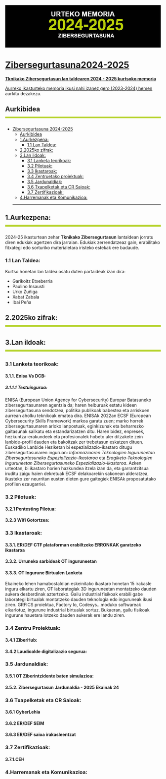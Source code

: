<img align="center" src="img/kabezera2025.jpg">
<p align="right"> <a href="https://github.com/Tknika/Zibersegurtasuna2024-2025/blob/main/README.md"</a></p>

  # Zibersegurtasuna2024-2025
**Tknikako Zibersegurtasun lan taldearen 2024 - 2025 kurtsoko memoria** 

Aurreko ikasturteko memoria ikusi nahi izanez gero (2023-2024) [hemen](https://github.com/Tknika/Zibersegurtasuna2023-2024) aurkitu dezakezu.
## Aurkibidea<img align="center" src="img/lerroa.png">

- [Zibersegurtasuna 2024-2025](#zibersegurtasuna-2024-2025)
  - [Aurkibidea](#aurkibidea)
  - [1.Aurkezpena:](#1aurkezpena)
    - [1.1 Lan Taldea:](#11-lan-taldea)
  - [2.2025ko zifrak:](#22025ko-zifrak)
  - [3.Lan ildoak:](#3lan-ildoak)
    - [3.1 Lanketa teorikoak:](#31-lanketa-teorikoak)
    - [3.2 Pilotuak:](#32-pilotuak)
    - [3.3 Ikastaroak:](#33-ikastaroak)
    - [3.4 Zentruetako proiektuak:](#34-zentru-proiektuak)
    - [3.5 Jardunaldiak:](#35-jardunaldiak)
    - [3.6 Txapelketak eta CR Saioak:](#36-txapelketak-eta-cr-saioak)
    - [3.7 Zertifikazioak:](#37-zertifikazioak)
  - [4.Harremanak eta Komunikazioa:](#4harremanak-eta-komunikazioa)
  ----------------------------------------------------------------------------------------------------------
## 1.Aurkezpena:<img align="center" src="img/lerroa.png">
2024-25 ikasturtean zehar **Tknikako Zibersegurtasun** lantaldean jorratu diren edukiak agertzen dira jarraian. Edukiak zerrendatzeaz gain, erabilitako fitxategi edo sorturiko materialetara iristeko estekak ere badaude. 
### 1.1 Lan Taldea:
Kurtso honetan lan taldea osatu duten partaideak izan dira:

   - Garikoitz Etxeberria 
   - Paulino Insausti
   - Urko Zuñiga
   - Xabat Zabala
   - Ibai Peña

## 2.2025ko zifrak:<img align="center" src="img/lerroa.png">
## 3.Lan ildoak:<img align="center" src="img/lerroa.png">

### 3.1 Lanketa teorikoak:

#### 3.1.1. Enisa Vs DCB:
##### 3.1.1.1 Testuingurua:
ENISA (European Union Agency for Cybersecurity) Europar Batasuneko zibersegurtasunaren agentzia da; haren helburuak estatu kideen zibersegurtasuna sendotzea, politika publikoak babestea eta arriskuen aurrean aholku teknikoak ematea dira. ENISAk 2022an  ECSF (European Cybersecurity Skills Framework) markoa garatu zuen; marko horrek zibersegurtasunaren arloko lanpostuak, eginkizunak eta beharrezko gaitasunak sailkatu eta estandarizatzen ditu. Haren bidez, enpresek, hezkuntza-erakundeek eta profesionalek hobeto uler ditzakete zein lanbide-profil dauden eta bakoitzak zer trebetasun eskatzen dituen. Euskadiko Lanbide Heziketan bi espezializazio-ikastaro ditugu zibersegurtasunaren inguruan: *Informazioaren Teknologien Inguruneetan Zibersegurtasuneko Espezializazio-Ikastaroa* eta *Eragiketa-Teknologien Inguruneetan Zibersegurtasuneko Espezializazio-Ikastaroa*. 
Azken urteotan, bi ikastaro horien hazkundea itzela izan da, eta garrantzitsua iruditu zaigu haien dekretuak ECSF delakoarekin sakonean alderatzea, ikusteko zer neurritan eusten dieten gure gaitegiek ENISAk proposatutako profilen ezaugarriei. 
### 3.2 Pilotuak:

#### 3.2.1 Pentesting Pilotua:

#### 3.2.3 Wifi Gotortzea:

### 3.3 Ikastaroak:

#### 3.3.1. ER/DEF CTF plataforman erabiltzeko ERRONKAK garatzeko ikastaroa

#### 3.3.2. Urruneko sarbideak OT inguruneetan

#### 3.3.3. OT Ingurune Birtualen Lanketa

Ekaineko lehen hamabostaldian eskeinitako ikastaro honetan 15 irakasle inguru elkartu ziren, OT laborategiak 3D inguruneetan montatzeko dauden aukera desberdinak aztertzeko.
Gailu industrial fisikoak erabili gabe laborategi birtualak montatzeko dauden teknologia edo inguruneak ikusi ziren. GRFICS proiektua, Factory Io, Codesys...moduko softwareak elkarlotuz, ingurune industrial birtualak sortuz. Bukaeran, gailu fisikoak ingurune hauetara lotzeko dauden aukerak ere landu ziren.

### 3.4 Zentru Proiektuak:

#### 3.4.1 ZiberHub:

#### 3.4.2 Laudioalde digitalizazio segurua:

### 3.5 Jardunaldiak:

#### 3.5.1 OT Ziberintzidente baten simulazioa:

#### 3.5.2. Zibersegurtasun Jardunaldia - 2025 Ekainak 24

### 3.6 Txapelketak eta CR Saioak:

#### 3.6.1 CyberLehia

#### 3.6.2 ER/DEF SEIM

#### 3.6.3 ER/DEF saioa irakasleentzat

### 3.7 Zertifikazioak:

#### 3.7.1.CEH

### 4.Harremanak eta Komunikazioa:


